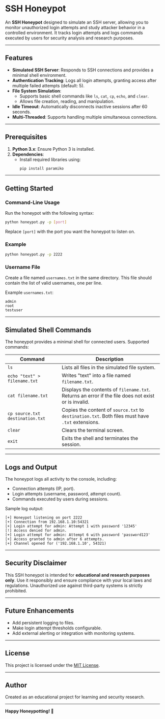 
# SSH Honeypot

An **SSH Honeypot** designed to simulate an SSH server, allowing you to monitor unauthorized login attempts and study attacker behavior in a controlled environment. It tracks login attempts and logs commands executed by users for security analysis and research purposes.

---

## Features

- **Simulated SSH Server**: Responds to SSH connections and provides a minimal shell environment.
- **Authentication Tracking**: Logs all login attempts, granting access after multiple failed attempts (default: 5).
- **File System Simulation**:
  - Supports basic shell commands like `ls`, `cat`, `cp`, `echo`, and `clear`.
  - Allows file creation, reading, and manipulation.
- **Idle Timeout**: Automatically disconnects inactive sessions after 60 seconds.
- **Multi-Threaded**: Supports handling multiple simultaneous connections.

---

## Prerequisites

1. **Python 3.x**: Ensure Python 3 is installed.
2. **Dependencies**:
   - Install required libraries using:
     ```bash
     pip install paramiko
     ```

---

## Getting Started

### Command-Line Usage

Run the honeypot with the following syntax:

```bash
python honeypot.py -p [port]
```

Replace `[port]` with the port you want the honeypot to listen on.

### Example

```bash
python honeypot.py -p 2222
```

### Username File

Create a file named `usernames.txt` in the same directory. This file should contain the list of valid usernames, one per line.

Example `usernames.txt`:
```
admin
root
testuser
```

---

## Simulated Shell Commands

The honeypot provides a minimal shell for connected users. Supported commands:

| Command                       | Description                                                                                       |
|-------------------------------|---------------------------------------------------------------------------------------------------|
| `ls`                          | Lists all files in the simulated file system.                                                    |
| `echo "text" > filename.txt`  | Writes "text" into a file named `filename.txt`.                                                   |
| `cat filename.txt`            | Displays the contents of `filename.txt`. Returns an error if the file does not exist or is invalid.|
| `cp source.txt destination.txt` | Copies the content of `source.txt` to `destination.txt`. Both files must have `.txt` extensions.  |
| `clear`                       | Clears the terminal screen.                                                                      |
| `exit`                        | Exits the shell and terminates the session.                                                      |

---

## Logs and Output

The honeypot logs all activity to the console, including:
- Connection attempts (IP, port).
- Login attempts (username, password, attempt count).
- Commands executed by users during sessions.

Sample log output:
```
[+] Honeypot listening on port 2222
[+] Connection from 192.168.1.10:54321
[+] Login attempt for admin: Attempt 1 with password '12345'
[!] Access denied for admin.
[+] Login attempt for admin: Attempt 6 with password 'password123'
[+] Access granted to admin after 6 attempts.
[+] Channel opened for ('192.168.1.10', 54321)
```

---

## Security Disclaimer

This SSH honeypot is intended for **educational and research purposes only**. Use it responsibly and ensure compliance with your local laws and regulations. Unauthorized use against third-party systems is strictly prohibited.

---

## Future Enhancements

- Add persistent logging to files.
- Make login attempt thresholds configurable.
- Add external alerting or integration with monitoring systems.

---

## License

This project is licensed under the [MIT License](LICENSE).

---

## Author

Created as an educational project for learning and security research.

---

**Happy Honeypotting! 🐝**

